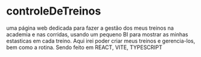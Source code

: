 # controleDeTreinos
uma página web dedicada para fazer a gestão dos meus treinos na academia e nas corridas, usando um pequeno BI para mostrar as minhas estasticas em cada treino. Aqui irei poder criar meus treinos e gerencia-los, bem como a rotina. Sendo feito em REACT, VITE, TYPESCRIPT